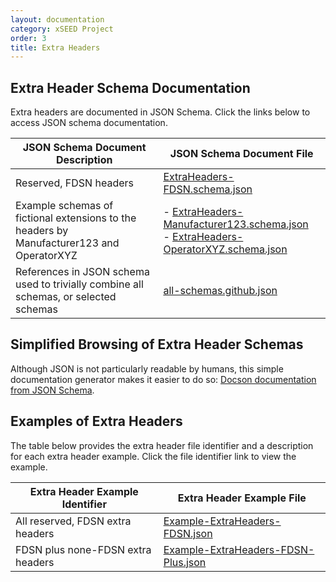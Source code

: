 ```yaml
---
layout: documentation
category: xSEED Project
order: 3
title: Extra Headers
---
```


## Extra Header Schema Documentation

Extra headers are documented in JSON Schema. Click the links below to access JSON schema documentation.

| JSON Schema Document Description                             | JSON Schema Document File                                    |
| ------------------------------------------------------------ | ------------------------------------------------------------ |
| Reserved, FDSN headers                                       | [ExtraHeaders-FDSN.schema.json](https://github.com/iris-edu/xseed-specification/blob/master/ExtraHeaders/ExtraHeaders-FDSN.schema.json) |
| Example schemas of fictional extensions to the headers by Manufacturer123 and OperatorXYZ | - [ExtraHeaders-Manufacturer123.schema.json](https://github.com/iris-edu/xseed-specification/blob/master/ExtraHeaders/ExtraHeaders-Manufacturer123.schema.json)<br/>- [ExtraHeaders-OperatorXYZ.schema.json](https://github.com/iris-edu/xseed-specification/blob/master/ExtraHeaders/ExtraHeaders-OperatorXYZ.schema.json) |
| References in JSON schema used to trivially combine all schemas, or selected schemas | [all-schemas.github.json](https://github.com/iris-edu/xseed-specification/blob/master/ExtraHeaders/all-schemas.github.json) |

## Simplified Browsing of Extra Header Schemas

Although JSON is not particularly readable by humans, this simple documentation generator makes it easier to do so: [Docson documentation from JSON Schema](https://github.com/iris-edu/xseed-specification/blob/master/ExtraHeaders/all-schemas.github.json).

## Examples of Extra Headers

The table below provides the extra header file identifier and a description for each extra header example. Click the file identifier link to view the example.

| Extra Header Example Identifier   | Extra Header Example File                                    |
| --------------------------------- | ------------------------------------------------------------ |
| All reserved, FDSN extra headers  | [Example-ExtraHeaders-FDSN.json](https://github.com/iris-edu/xseed-specification/blob/master/ExtraHeaders/Example-ExtraHeaders-FDSN.json) |
| FDSN plus none-FDSN extra headers | [Example-ExtraHeaders-FDSN-Plus.json](https://github.com/iris-edu/xseed-specification/blob/master/ExtraHeaders/Example-ExtraHeaders-FDSN-Plus.json) |

